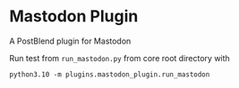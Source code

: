 # Mastodon Plugin

A PostBlend plugin for Mastodon

Run test from `run_mastodon.py` from core root directory with

    python3.10 -m plugins.mastodon_plugin.run_mastodon
